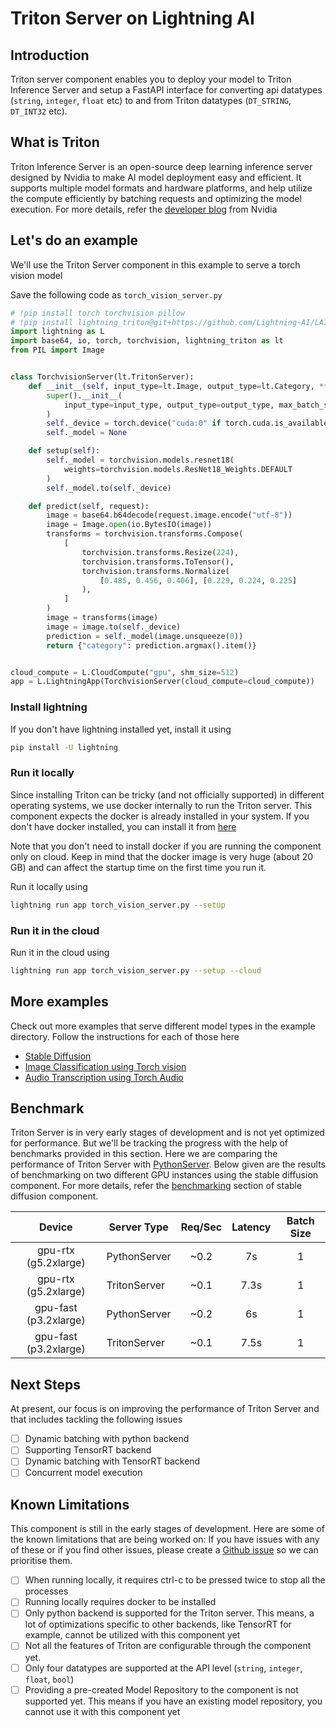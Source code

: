 # Triton Server on Lightning AI

## Introduction

Triton server component enables you to deploy your model to Triton Inference Server and setup a FastAPI interface
for converting api datatypes (`string`, `integer`, `float` etc) to and from Triton datatypes (`DT_STRING`, `DT_INT32` etc).

## What is Triton

Triton Inference Server is an open-source deep learning inference server designed by Nvidia to make AI model
deployment easy and efficient.  It supports multiple model formats and hardware platforms, and help utilize the compute
efficiently by batching requests and optimizing the model execution. For more details, refer the
[developer blog](https://developer.nvidia.com/nvidia-triton-inference-server) from Nvidia

## Let's do an example

We'll use the Triton Server component in this example to serve a torch vision model

Save the following code as `torch_vision_server.py`

```python
# !pip install torch torchvision pillow
# !pip install lightning_triton@git+https://github.com/Lightning-AI/LAI-Triton-Server-Component.git
import lightning as L
import base64, io, torch, torchvision, lightning_triton as lt
from PIL import Image


class TorchvisionServer(lt.TritonServer):
    def __init__(self, input_type=lt.Image, output_type=lt.Category, **kwargs):
        super().__init__(
            input_type=input_type, output_type=output_type, max_batch_size=8, **kwargs
        )
        self._device = torch.device("cuda:0" if torch.cuda.is_available() else "cpu")
        self._model = None

    def setup(self):
        self._model = torchvision.models.resnet18(
            weights=torchvision.models.ResNet18_Weights.DEFAULT
        )
        self._model.to(self._device)

    def predict(self, request):
        image = base64.b64decode(request.image.encode("utf-8"))
        image = Image.open(io.BytesIO(image))
        transforms = torchvision.transforms.Compose(
            [
                torchvision.transforms.Resize(224),
                torchvision.transforms.ToTensor(),
                torchvision.transforms.Normalize(
                    [0.485, 0.456, 0.406], [0.229, 0.224, 0.225]
                ),
            ]
        )
        image = transforms(image)
        image = image.to(self._device)
        prediction = self._model(image.unsqueeze(0))
        return {"category": prediction.argmax().item()}


cloud_compute = L.CloudCompute("gpu", shm_size=512)
app = L.LightningApp(TorchvisionServer(cloud_compute=cloud_compute))
```

### Install lightning

If you don't have lightning installed yet, install it using

```bash
pip install -U lightning
```

### Run it locally

Since installing Triton can be tricky (and not officially supported) in different operating systems,
we use docker internally to run the Triton server. This component expects the docker is already installed in
your system. If you don't have docker installed, you can install it from [here](https://docs.docker.com/get-docker/)

Note that you don't need to install docker if you are running the component only on cloud.
Keep in mind that the docker image is very huge (about 20 GB) and can affect the startup time on the
first time you run it.

Run it locally using

```bash
lightning run app torch_vision_server.py --setup
```

### Run it in the cloud

Run it in the cloud using

```bash
lightning run app torch_vision_server.py --setup --cloud
```

## More examples

Check out more examples that serve different model types in the example directory.
Follow the instructions for each of those here

- [Stable Diffusion](examples/stable-diffusion/README.md)
- [Image Classification using Torch vision](examples/torchvision/README.md)
- [Audio Transcription using Torch Audio](examples/torchaudio/README.md)

## Benchmark

Triton Server is in very early stages of development and is not yet optimized for performance. But we'll be tracking the
progress with the help of benchmarks provided in this section. Here we are comparing the performance of Triton Server with
[PythonServer](https://github.com/Lightning-AI/lightning/blob/master/src/lightning_app/components/serve/python_server.py).
Below given are the results of benchmarking on two different GPU instances using the stable diffusion component.
For more details, refer the [benchmarking](https://github.com/Lightning-AI/lightning-diffusion-component/blob/main/benchmarks/README.md)
section of stable diffusion component.

|      **Device**       | **Server Type** | **Req/Sec** | **Latency** | **Batch Size** |
| :-------------------: | --------------- | :---------: | :---------: | :------------: |
| gpu-rtx (g5.2xlarge)  | PythonServer    |    ~0.2     |     7s      |       1        |
| gpu-rtx (g5.2xlarge)  | TritonServer    |    ~0.1     |    7.3s     |       1        |
| gpu-fast (p3.2xlarge) | PythonServer    |    ~0.2     |     6s      |       1        |
| gpu-fast (p3.2xlarge) | TritonServer    |    ~0.1     |    7.5s     |       1        |

## Next Steps

At present, our focus is on improving the performance of Triton Server and that includes tackling the following issues

- [ ] Dynamic batching with python backend
- [ ] Supporting TensorRT backend
- [ ] Dynamic batching with TensorRT backend
- [ ] Concurrent model execution

## Known Limitations

This component is still in the early stages of development. Here are some of the known limitations that are being
worked on: If you have issues with any of these or if you find other issues, please create a
[Github issue](https://github.com/Lightning-AI/LAI-Triton-Server-Component/issues/new) so we can prioritise them.

- [ ] When running locally, it requires ctrl-c to be pressed twice to stop all the processes
- [ ] Running locally requires docker to be installed
- [ ] Only python backend is supported for the Triton server. This means, a lot of optimizations
  specific to other backends, like TensorRT for example, cannot be utilized with this component yet
- [ ] Not all the features of Triton are configurable through the component yet.
- [ ] Only four datatypes are supported at the API level (`string`, `integer`, `float`, `bool`)
- [ ] Providing a pre-created Model Repository to the component is not supported yet. This means if you have an existing
  model repository, you cannot use it with this component yet
